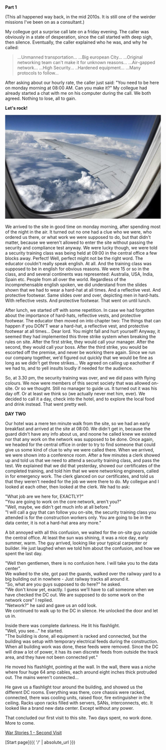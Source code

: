 **Part 1**

(This all happened way back, in the mid 2010s. It is still one of the weirder missions I've been on as a consultant.)

My collegue got a surprise call late on a friday evening. The caller was obviously in a state of desperation, since the call started with deep sigh, then silence. Eventually, the caller explained who he was, and why he called:

> ...Unmanned transportation... ...Big european City... ...Original networking team can't make it for unknown reasons... 
> ...Air-gapped network... ...High Security... ..Hardened equipment... ...Many protocols to follow...

After asking about our hourly rate, the caller just said: "You need to be here on monday morning at 08:00 AM. Can you make it?"
My collegue had already started a chat with me on his computer during the call. We both agreed. Nothing to lose, all to gain. 

**Let's rock!**


![flight](/flight.jpg)


We arrived to the site in good time on monday morning, after spending most of the night in the air. It turned out no one had a clue who we were, who ordered us there, or what work we were supposed to do, but that didn't matter, because we weren't allowed to enter the site without passing the security and compliance test anyway. We were lucky though, we were told a security training class was being held at 09:00 in the central office a few blocks away. Perfect! Well, perfect might not be the right word. The educator couldn't really speak english. At all. And the training class was supposed to be in english for obvious reasons. We were 15 or so in the class, and and several continents was represented: Australia, USA, India, Spain etc. People from all over the world. Regardless of the incomprehensable english spoken, we did understand from the slides shown that we had to wear a hard-hat at all times. And a reflective vest. And protective footwear. Same slides over and over, depicting men in hard-hats. With reflective vests. And protective footwear. That went on until lunch. 

After lunch, we started off with some repetition. In case we had forgotten about the importance of hard-hats, reflective vests, and protective footwear. The educator then moved on into chapter two: The things that can happen if you DON'T wear a hard-hat, a reflective vest, and protective footwear at all times... Dear lord. You might fall and hurt yourself!
Anyway, it seemed they had implemented this three strike system when breaking the rules on site. After the first strike, they would call your manager. After the second, they would call your boss. After the third strike, you would be escorted off the premise, and never be working there again. Since we run our company together, we'd figured out quickly that we would be fine as long as we didn't get three strikes... We agreed on calling up eachother if we had to, and to yell insults loudly if needed for the audience. 

So, at 3.30 pm, the security training was over, and we did pass with flying colours. We now were members of this secret society that was allowed on-site. Or so we thought. Still no manager to guide us. It turned out it was his day off. Or at least we think so (we actually never met him, ever).
We decided to call it a day, check into the hotel, and to explore the local food and drink instead. That went pretty well.

**DAY TWO**

Our hotel was a mere ten minute walk from the site, so we had an early breakfast and arrived at the site at 08:00. We didn't get in, because the guard didn't have any info about us, and noone he called knew we existed nor that any work on the network was supposed to be done. Once again, we headed for the central office in order to try to find someone that could give us some kind of clue to why we were called there. When we arrived, we were shown into a conference room. After a few minutes a clerk showed up and told us that we need to attend a security training class, and pass the test. We explained that we did that yesterday, showed our certificates of the completed training, and told him that we were networking engineers, called in for emergency work. The clerk glanced on our certificates, and told us that they weren't needed for the job we were there to do. My collegue and I looked at each other, then looked at the clerk. We had to ask: 

"What job are we here for, EXACTLY?"  
"You are going to work on the core network, aren't you?"  
"Well, maybe, we didn't get much info at all before."  
"I will call a guy that can follow you on-site, the security training class you attended is for the construction workers only. You are going to be in the data center, it is not a hard-hat area any more."  

A bit annoyed with all this confusion, we waited for the on-site guy outside the central office. At least the sun was shining, it was a nice day, early summer, warm. The guy arrived, looking like your typical carpenter or builder. He just laughed when we told him about the confusion, and how we spent the last day. 

"Well then gentlemen, there is no confusion here. I will take you to the data center".  
We walked to the site, got past the guards, walked over the railway yard to a big building out in nowhere - Just railway tracks all around it.  
"So, what are you guys supposed to do here?" he asked.  
"We don't know yet, exactly. I guess we'll have to call someone when we have checked the DC out. We are supposed to do some work on the network core" I replied.  
"Network?" he said and gave us an odd look.  
We continued to walk up to the DC in silence. He unlocked the door and let us in.  

Inside there was complete darkness. He lit his flashlight.  
"Well, you see..." he started.  
"The building is done, all equipment is racked and connected, but the building was setup with temporary electrical feeds during the construction. When all building work was done, these feeds were removed. Since the DC will draw a lot of power, it has its own discrete feeds from outside the track area, and they have not been connected yet."  

He moved his flashlight, pointing at the wall. In the wall, there was a niche where four huge 64 amp cables, each around eight inches thick protruded out. The mains weren't connected...  

He gave us a flashlight tour around the building, and showed us the different DC rooms. Everything was there, core chassis were racked, connected, there was cooling units, raised floor, fire extinguisher in the ceiling. Racks upon racks filled with servers, SANs, interconnects, etc. It looked like a brand new data center. Except without any power.  

That concluded our first visit to this site. Two days spent, no work done. More to come.
       
[War Stories 1 - Second Visit](https://networkundertaker.com/2022/10/14/War-Stories-1-Second-Visit.html)

[Start page]({{ '/' | absolute_url }})   